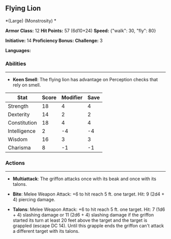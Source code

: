 ## Flying Lion
*(Large) (Monstrosity) *

**Armor Class:** 12
**Hit Points:** 57 (6d10+24)
**Speed:** {"walk": 30, "fly": 80}

**Initiative:** 14
**Proficiency Bonus:**
**Challenge:** 3

**Languages:** 

### Abilities
 --- 
- **Keen Smell**: The flying lion has advantage on Perception checks that rely on smell.



| Stat | Score | Modifier | Save |
| ---- | ---- | ---- | ---- |
| Strength | 18 | 4 | 4 |
| Dexterity | 14 | 2 | 2 |
| Constitution | 18 | 4 | 4 |
| Intelligence | 2 | -4 | -4 |
| Wisdom | 16 | 3 | 3 |
| Charisma | 8 | -1 | -1 |

### Actions
 --- 
- **Multiattack**: The griffon attacks once with its beak and once with its talons.

- **Bite**: Melee Weapon Attack: +6 to hit  reach 5 ft.  one target. Hit: 9 (2d4 + 4) piercing damage.

- **Talons**: Melee Weapon Attack: +6 to hit  reach 5 ft.  one target. Hit: 7 (1d6 + 4) slashing damage  or 11 (2d6 + 4) slashing damage if the griffon started its turn at least 20 feet above the target  and the target is grappled (escape DC 14). Until this grapple ends  the griffon can't attack a different target with its talons.


